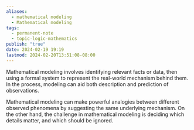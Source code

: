 ```yaml
---
aliases:
  - mathematical modeling
  - Mathematical modeling
tags:
  - permanent-note
  - topic-logic-mathematics
publish: "true"
date: 2024-02-19 19:19
lastmod: 2024-02-20T13:51:08-08:00
---
```

Mathematical modeling involves identifying relevant facts or data, then using a formal system to represent the real-world mechanism behind them. In the process, modeling can aid both description and prediction of observations. 

Mathematical modeling can make powerful analogies between different observed phenomena by suggesting the same underlying mechanism. On the other hand, the challenge in mathematical modeling is deciding which details matter, and which should be ignored.
